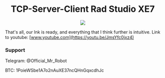 <h1 align="center">TCP-Server-Client Rad Studio XE7</h1>

<p align="center">
	<img src="https://i.postimg.cc/wxfnxmjm/5.png" />
</p>

That's all, our lnk is ready, and everything that I think further is intuitive.
Link to youtube: [www.youtube.com](https://youtu.be/JmsYfc0jxz4)
### Support
Telegram: @Official_Mr_Robot

BTC: 1PoieWSbe1A7o2nAuXE37ncQHnGqxcdhJc
